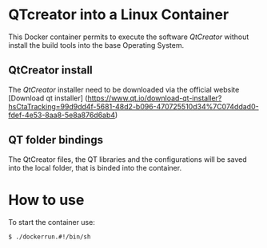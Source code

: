 # QTcreator into a Linux Container

This Docker container permits to execute the software *QtCreator* without install the build tools into the base Operating System.

## QtCreator install
The *QtCreator* installer need to be downloaded via the official website
[Download qt installer] (https://www.qt.io/download-qt-installer?hsCtaTracking=99d9dd4f-5681-48d2-b096-470725510d34%7C074ddad0-fdef-4e53-8aa8-5e8a876d6ab4)

## QT folder bindings
The QtCreator files, the QT libraries and the configurations will be saved into the local folder, that is binded into the container.

# How to use
To start the container use:
```shell
$ ./dockerrun.#!/bin/sh
```
